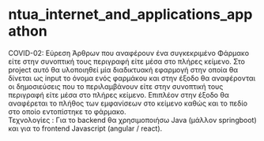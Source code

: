 # ntua_internet_and_applications_appathon
COVID-02: Εύρεση Άρθρων που αναφέρουν ένα συγκεκριμένο Φάρμακο είτε στην συνοπτική τους περιγραφή είτε μέσα στο πλήρες κείμενο. 
Στο project αυτό θα υλοποιηθεί  μία διαδικτυακή εφαρμογή στην οποία θα δίνεται ως input το όνομα ενός φαρμάκου και στην έξοδο θα αναφέρονται οι δημοσιεύσεις που το περιλαμβάνουν είτε στην συνοπτική τους περιγραφή είτε μέσα στο πλήρες κείμενο. Επιπλέον στην έξοδο θα αναφέρεται το πλήθος των εμφανίσεων στο κείμενο καθώς και το πεδίο στο οποίο εντοπίστηκε το φάρμακο.  
Τεχνολογίες : Για το backend θα χρησιμοποιήσω Java (μάλλον springboot) και για το frontend Javascript (angular / react). 
